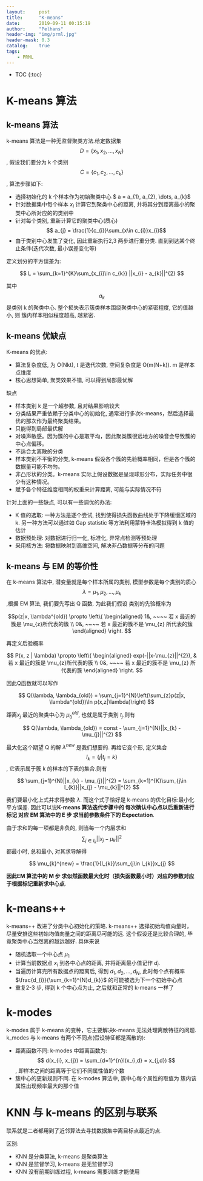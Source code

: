 ```yaml
---
layout:     post
title:      "K-means"
date:       2019-09-11 00:15:19
author:     "Pelhans"
header-img: "img/prml.jpg"
header-mask: 0.3 
catalog:    true
tags:
    - PRML
---
```



* TOC
{:toc}

# K-means 算法
## k-means 算法

k-means 算法是一种无监督聚类方法.给定数据集$$ D = \{x_{1}, x_{2}, \dots, x_{N}\}$$, 假设我们要分为 k 个类别 $$ C = \{c_{1}, c_{2}, \dots, c_{k}\}$$, 算法步骤如下:

* 选择初始化的 k 个样本作为初始聚类中心 $ a = a_{1}, a_{2}, \dots, a_{k}$    
* 针对数据集中每个样本 $x_{i}$ 计算它到聚类中心的距离, 并将其分到距离最小的聚类中心所对应的的类别中    
* 针对每个类别, 重新计算它的聚类中心(质心) $$ a_{j} = \frac{1}{c_{i}}\sum_{x\in c_{i}}x_{i}$$    
* 由于类别中心发生了变化, 因此重新执行2,3 两步进行重分类. 直到到达某个终止条件(迭代次数, 最小误差变化等)

定义划分的平方误差为:

$$ L = \sum_{k=1}^{K}\sum_{x_{i}\in c_{k}} ||x_{i} - a_{k}||^{2} $$

其中 $$a_{k}$$ 是类别 k 的聚类中心.  整个损失表示簇类样本围绕聚类中心的紧密程度, 它的值越小, 则 簇内样本相似程度越高, 越紧密.

## k-means 优缺点

K-means 的优点:

* 算法复杂度低, 为 O(Nkt), t 是迭代次数, 空间复杂度是 O(m(N+k)). m 是样本点维度    
* 核心思想简单, 聚类效果不错, 可以得到局部最优解    

缺点

* 样本类别 k 是一个超参数, 且对结果影响较大    
* 分类结果严重依赖于分类中心的初始化, 通常进行多次k-means，然后选择最优的那次作为最终聚类结果。    
* 只能得到局部最优解    
* 对噪声敏感。因为簇的中心是取平均，因此聚类簇很远地方的噪音会导致簇的中心点偏移。    
* 不适合太离散的分类    
* 样本类别不平衡的分类, k-means 假设各个簇的先验概率相同，但是各个簇的数据量可能不均匀。     
* 非凸形状的分类。k-means 实际上假设数据是呈现球形分布，实际任务中很少有这种情况。    
* 赋予各个特征维度相同的权重来计算距离, 可能与实际情况不符

针对上面的一些缺点, 可以有一些调优的办法:

* K 值的选取: 一种方法是逐个尝试, 找到使得损失函数曲线处于下降缓慢区域的 k. 另一种方法可以通过如 Gap statistic 等方法利用蒙特卡洛模拟得到 k 值的估计    
* 数据预处理: 对数据进行归一化, 标准化, 异常点检测等预处理    
* 采用核方法: 将数据映射到高维空间, 解决非凸数据等分布的问题

## k-means 与 EM 的等价性

在 k-means 算法中, 潜变量就是每个样本所属的类别, 模型参数是每个类别的质心$$ \lambda = \mu_{1}, \mu_{2}, \dots, \mu_{k}$$,根据 EM 算法, 我们要先写出 Q 函数. 为此我们假设 类别的先验概率为

$$p(z|x, \lambda^{old}) \propto
\left\{
\begin{aligned}
1&, ~~~~ 若 x 最近的簇是 \mu_{z}所代表的簇 \\
0&, ~~~~ 若 x 最近的簇不是 \mu_{z} 所代表的簇
\end{aligned}
\right.
$$

再定义后验概率

$$ P(x, z | \lambda) \propto
\left\{
\begin{aligned}
exp(-||x-\mu_{z}||^{2}), & 若 x 最近的簇是 \mu_{z}所代表的簇 \\
0&, ~~~~ 若 x 最近的簇不是 \mu_{z} 所代表的簇
\end{aligned}
\right.
$$

因此Q函数就可以写作

$$ Q(\lambda, \lambda_{old}) = \sum_{j=1}^{N}\left(\sum_{z}p(z|x, \lambda^{old})\ln p(x,z|\lambda)\right) $$

距离$x_{j}$ 最近的聚类中心为 $\mu_{tj}^{old}$, 也就是属于类别 $t_{j}$.则有

$$ Q(\lambda, \lambda_{old}) = const - \sum_{j=1}^{N}||x_{k} - \mu_{j}||^{2} $$

最大化这个期望 Q 的解 $\lambda^{new}$ 是我们想要的. 再给它变个形, 定义集合 
$$I_{k} = \{j |t_{j}=k  \}$$, 它表示属于簇 k 的样本的下表的集合.则有

$$ \sum_{j=1}^{N}||x_{k} - \mu_{j}||^{2} = \sum_{k=1}^{K}\sum_{j\in I_{k}}||x_{j} - \mu_{k}||^{2} $$

我们要最小化上式并求得参数 $\lambda$. 而这个式子恰好是 k-means 的优化目标:最小化平方误差. 因此可以说**K-means 算法迭代步骤中的 每次确认中心点以后重新进行标记 对应 EM 算法中的 E 步 求当前参数条件下的 Expectation**.

由于求和的每一项都是非负的, 则当每一个内层求和 
$$\sum_{j\in I_{k}}||x_{j} - \mu_{k}||^{2}$$ 都最小时, 总和最小, 对其求导解得

$$ \mu_{k}^{new} = \frac{1}{I_{k}}\sum_{j\in I_{k}}x_{j} $$

**因此EM 算法中的 M 步 求似然函数最大化时（损失函数最小时）对应的参数对应于根据标记重新求中心点**.

# k-means++

k-means++ 改进了分类中心初始化的策略. k-means++ 选择初始均值向量时，尽量安排这些初始均值向量之间的距离尽可能的远. 这个假设还是比较合理的, 毕竟聚类中心当然离的越远越好. 具体来说

* 随机选取一个中心点 $\mu_{1}$    
* 计算当前数据点 $x_{i}$ 到各中心点的距离, 并将距离最小值记作 $d_{i}$.     
* 当遍历计算完所有数据点的距离后, 得到 $d_{1}, d_{2}, \dots, d_{N}$, 此时每个点有概率 $\frac{d_{i}}{\sum_{k=1}^{N}d_{k}}$ 的可能被选为下一个初始中心点    
* 重复2-3 步, 得到 k 个中心点为止, 之后就和正常的 k-means 一样了

# k-modes

k-modes 属于 k-means 的变种，它主要解决k-means 无法处理离散特征的问题. k_modes 与 k-means 有两个不同点(假设特征都是离散的):

* 距离函数不同: k-modes 中距离函数为: $$ d(x_{i}, x_{j}) = \sum_{d=1}^{n}I(x_{i,d} = x_{j,d}) $$, 即样本之间的距离等于它们不同属性值的个数    
* 簇中心的更新规则不同. 在 k-modes 算法中, 簇中心每个属性的取值为 簇内该属性出现频率最大的那个值

# KNN 与 k-means 的区别与联系

联系就是二者都用到了近邻算法去寻找数据集中离目标点最近的点.

区别:

* KNN 是分类算法, k-means 是聚类算法    
* KNN 是监督学习, k-means 是无监督学习    
* KNN 没有前期训练过程, k-means 需要训练才能使用
